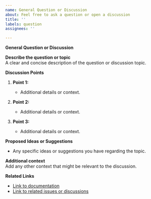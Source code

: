 ```yaml
---
name: General Question or Discussion
about: Feel free to ask a question or open a discussion
title: ''
labels: question
assignees: ''

---
```


**General Question or Discussion**

**Describe the question or topic**  
A clear and concise description of the question or discussion topic.

**Discussion Points**  
1. **Point 1:**  
   - Additional details or context.
  
2. **Point 2:**  
   - Additional details or context.
  
3. **Point 3:**  
   - Additional details or context.

**Proposed Ideas or Suggestions**  
- Any specific ideas or suggestions you have regarding the topic.

**Additional context**  
Add any other context that might be relevant to the discussion.

**Related Links**  
- [Link to documentation](#)
- [Link to related issues or discussions](#)
